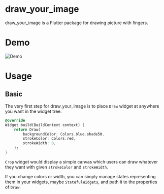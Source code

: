 # draw_your_image

draw_your_image is a Flutter package for drawing picture with fingers.

# Demo

![Demo](https://github.com/chooyan-eng/draw_your_image/raw/main/assets/draw_sample.gif)

# Usage

## Basic

The very first step for draw_your_image is to place `Draw` widget at anywhere you want in the widget tree.

```dart
@override
Widget build(BuildContext context) {
    return Draw(
        backgroundColor: Colors.blue.shade50,
        strokeColor: Colors.red,
        strokeWidth: 8,
    );
}
```

`Crop` widget would display a simple canvas which users can draw whatever they want with given `strokeColor` and `strokeWidth`.

If you change colors or width, you can simply manage states representing them in your widgets, maybe `StatefulWidgets`, and path it to the properties of `Draw`.
